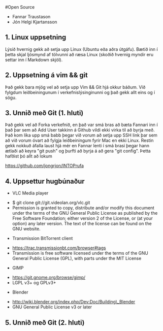 #Open Source

* Fannar Traustason
* Jón Helgi Kjartansson

## 1. Linux uppsetning

Lýsið hvernig gekk að setja upp Linux (Ubuntu eða aðra útgáfu). Bætið inn í þetta skjal ljósmynd af tölvunni að ræsa Linux (skoðið hvernig myndir eru settar inn í Markdown skjöl).

## 2. Uppsetning á vim && git

Það gekk bara mjög vel að setja upp Vim && Git hjá okkur báðum. Við fylgdum leiðbeiningunum í verkefnislýsinginunni og það gekk allt eins og í sögu.
## 3. Unnið með Git (1. hluti)

Það gekk vel að Forka verkefnið, en það var smá bras að bæta Fannari inn í það þar sem að Add User takkinn á Github vildi ekki virka til að byrja með. Það kom líka upp smá babb þegar við vorum að setja upp SSH link þar sem að við vorum óvart að fylgja leiðbeiningum fyrir Mac en ekki Linux. Restin gekk nokkuð áfalla laust hjá mér en Fannar lenti í smá brasi þegar hann ætlaði að keyra "git push" og þurfti að byrja á að gera "git config". Þetta hafðist þó allt að lokum

<https://github.com/jongrjon/INTOPrufa>

## 4. Uppsettur hugbúnaður

* VLC Media player
- $ git clone git://git.videolan.org/vlc.git
- Permission is granted to copy, distribute and/or modify this document under the terms of the GNU General Public License as published by the Free Software Foundation; either version 2 of the License, or (at your option) any later version. The text of the license can be found on the GNU website.
* Transmission BitTorrent client
- <https://trac.transmissionbt.com/browser#tags>
- Transmission is free software licensed under the terms of the GNU General Public License (GPL), with parts under the MIT License
* GIMP
- <https://git.gnome.org/browse/gimp/>
- LGPL v3+ og GPLv3+
* Blender
- <http://wiki.blender.org/index.php/Dev:Doc/Building\_Blender>
- GNU General Public License v3 or later

## 5. Unnið með Git (2. hluti)
